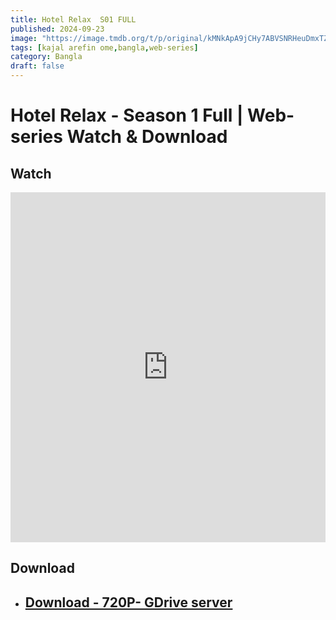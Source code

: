 ```yaml
---
title: Hotel Relax  S01 FULL
published: 2024-09-23
image: "https://image.tmdb.org/t/p/original/kMNkApA9jCHy7ABVSNRHeuDmxTZ.jpg"
tags: [kajal arefin ome,bangla,web-series]
category: Bangla
draft: false
---
```


# Hotel Relax - Season 1 Full | Web-series Watch & Download
  
## Watch

<iframe  frameborder="0"  allowfullscreen="true"  scrolling="no"  allow="autoplay;fullscreen"  src="https://onelineplayer.com/player.html?autoplay=true&autopause=false&muted=false&loop=true&url=https%3A%2F%2Fcinebazz.simovies.workers.dev%2F0%3A%2FHotel.Relax.S01.FULL.720p.mkv&poster=&time=true&progressBar=true&overlay=true&muteButton=true&fullscreenButton=true&style=light&quality=auto&playButton=true"  style="border:0px #ffffff none;" height="560px" width="100%" allowfullscreen></iframe>

## Download  


* ##  [Download - 720P- GDrive server](https://cinebazz.simovies.workers.dev/0:/Hotel.Relax.S01.FULL.720p.mkv) 

## 
 

